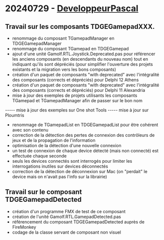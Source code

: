 # 20240729 - [DeveloppeurPascal](https://github.com/DeveloppeurPascal)

## Travail sur les composants TDGEGamepadXXX.

* renommage du composant TGamepadManager en TDGEGamepadManager
* renommage du composant TGamepad en TDGEGamepad
* ajout d'une unité Gamolf.RTL.Joystick.Deprecated.pas pour référencer les anciens composants (en descendants du nouveau nom) tout en indiquant qu'ils sont dépréciés (pour simplifier l'ouverture des projets existants et la migration vers les bons composants)
* création d'un paquet de composants "with deprecated" avec l'intégralité des composants (corrects et dépréciés) pour Delphi 12 Athens
* création d'un paquet de composants "with deprecated" avec l'intégralité des composants (corrects et dépréciés) pour Delphi 11 Alexandria
* mise à jour des exemples de projets utilisants les composants TGamepad et TGamepadManager afin de passer sur le bon nom

----- mise à jour des exemples sur One shot Tools
----- mise à jour sur Ploumtris

* renommage de TGamepadList en TDGEGamepadList pour être cohérent avec son contenu
* correction de la détection des pertes de connexion des contrôleurs de jeux et de la propagation de l'information
* optimisation de la détection d'une nouvelle connexion
* un test de connexion de chaque device détecté (mais non connecté) est effectuée chaque seconde
* seuls les devices connectés sont interrogés pour limiter les interrogations inutiles sur devices déconnectés
* correction de la détection de déconnexion sur Mac (on "perdait" le device mais on n'avait pas l'info sur la librairie)

## Travail sur le composant TDGEGamepadDetected

* création d'un programme FMX de test de ce composant
* création de l'unité Gamolf.RTL.GamepadDetected.pas
* référencement du composant TDGEGamepadDetected auprès de FireMonkey
* codage de la classe servant de composant non visuel
